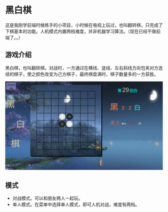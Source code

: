 # 黑白棋

这是我刚学前端时候练手的小项目，小时候在电视上玩过，也叫翻转棋，只完成了下棋基本的功能。人机模式内置两档难度，并非机器学习算法。（现在已经不做前端了。。）


## 游戏介绍

黑白棋，也叫翻转棋。对战时，一方通过在横线、竖线、左右斜线方向包夹对方连续的棋子，使之颜色改变为己方棋子，最终棋盘满时，棋子数量多的一方获胜。

![截图](./img/shortcut.png)

## 模式

- 对战模式。可以和朋友两人一起玩。
- 单人模式。在菜单中选择单人模式，即可人机对战，难度有两档。
